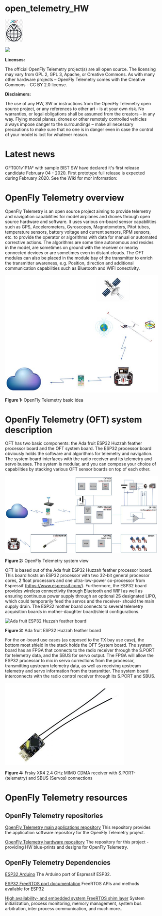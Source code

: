 # open_telemetry_HW

![](https://github.com/jonasbjurel/open_telemetry_HW/blob/master/pcb/logos/OpenFlyTelemetry%20-%20Scale.jpg)

![](https://upload.wikimedia.org/wikipedia/commons/1/16/CC-BY_icon.svg)

**Licenses:**

The official OpenFly Telemetry project(s) are all open source. The licensing may vary from GPL 2, GPL 3, Apache, or Creative Commons. As with many other hardware projects – OpenFly Telemetry comes with the Creative Commons - CC BY 2.0 license.


**Disclaimers:**

The use of any HW, SW or instructions from the OpenFly Telemetry open source project, or any references to other art - is at your own risk. No warranties, or legal obligations shall be assumed from the creators – in any way. Flying model planes, drones or other remotely controlled vehicles always impose danger to the surroundings – make all necessary precautions to make sure that no one is in danger even in case the control of your model is lost for whatever reason.

# Latest news
OFT001v1P1A* with sample BIST SW have declared it's first release candidate February 04 - 2020. First prototype full release is expected during February 2020. See the Wiki for mor information:

# OpenFly Telemetry overview
OpenFly Telemetry is an open source project aiming to provide telemetry and navigation capabilities for model airplanes and drones through open source hardware and software. It uses various on-board sensor capabilities such as GPS, Accelerometers, Gyroscopes, Magnetometers, Pitot tubes, temperature sensors, battery voltage and current sensors, RPM sensors, etc. to provide the operator or algorithms with data for manual or automated corrective actions. The algorithms are some time autonomous and resides in the model, are sometimes on ground with the receiver or nearby connected devices or are sometimes even in distant clouds.
The OFT modules can also be placed in the module bay of the transmitter to enrich the transmitter awareness, e.g. Position, direction and additional communication capabilities such as Bluetooth and WIFI conectivity.
 
![OpenFly Telemetry basic idea](https://github.com/jonasbjurel/open_telemetry_HW/blob/master/pcb/documentation/SystemOverview.JPG)

**Figure 1:** OpenFly Telemetry basic idea

# OpenFly Telemetry (OFT) system description
OFT has two basic components: the Ada fruit ESP32 Huzzah feather processor board and the OFT system board. The ESP32 processor board obviously holds the software and algorithms for telemetry and navigation. The system board interfaces with the radio receiver and its telemetry and servo busses. The system is modular, and you can compose your choice of capabilities by stacking various OFT sensor boards on top of each other.

![OpenFly Telemetry system view](https://github.com/jonasbjurel/open_telemetry_HW/blob/master/pcb/documentation/ComponentOverview.JPG)

**Figure 2:** OpenFly Telemetry system view

OFT is based out of the Ada fruit ESP32 Huzzah feather processor board. This board hosts an ESP32 processor with two 32-bit general processor cores, 2 float processors and one ultra-low-power co-processor from Espressif (https://www.espressif.com/). Furthermore, the ESP32 board provides wireless connectivity through Bluetooth and WIFI as well as ensuring continuous power supply through an optional 2S designated LIPO, which could temporarily feed the servos and the receiver- should the main supply drain.
The ESP32 mother board connects to several telemetry acquisition boards in mother-daughter board/shield configurations.

![Ada fruit ESP32 Huzzah feather board](https://cdn-shop.adafruit.com/1200x900/3405-06.jpg)

**Figure 3:** Ada fruit ESP32 Huzzah feather board

For the on-board use cases (as opposed to the TX bay use case), the bottom most shield in the stack holds the OFT System board. The system board has an FPGA that connects to the radio receiver through the S.PORT for telemetry data, and the SBUS for servo output. The FPGA will allow the ESP32 processor to mix in servo corrections from the processor, transmitting upstream telemetry data, as well as receiving upstream telemetry and servo information from the transmitter. 
The system board interconnects with the radio control receiver through its S.PORT and SBUS.

![Frsky XR4](https://github.com/jonasbjurel/open_telemetry_HW/blob/master/pcb/sensors/Open_Telemetry_digitalSensorShield/Documentation/Pictures/XR4.JPG)

**Figure 4:** Frsky XR4 2.4 GHz MIMO CDMA receiver with S.PORT- (telemetry) and SBUS (Servos) connections

# OpenFly Telemetry resources
## OpenFly Telemetry repositories
[OpenFly Telemetry main applications repository](https://github.com/jonasbjurel/open_telemetry)
This repository provides the application software repository for the OpenFly Telemetry project.

[OpenFly Telemetry hardware repository](https://github.com/jonasbjurel/open_telemetry_HW)
The repository for this project - providing HW blue-prints and designs for OpenFly Telemetry.

##  OpenFly Telemetry Dependencies
[ESP32 Arduino](https://github.com/espressif/arduino-esp32)
The Arduino port of Espressif ESP32.

[ESP32 FreeRTOS port documentation](https://docs.espressif.com/projects/esp-idf/en/latest/api-reference/system/freertos.html) FreeRTOS APIs and methods available for ESP32

[High availability- and embedded system FreeRTOS  shim layer](https://github.com/jonasbjurel/coreNoStopRTOS)
System initialization, process monitoring, memory management, system bus arbitration, inter process communication, and much more..
